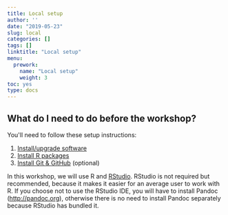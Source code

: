 ```yaml
---
title: Local setup
author: ''
date: "2019-05-23"
slug: local
categories: []
tags: []
linktitle: "Local setup"
menu:
  prework:
    name: "Local setup"
    weight: 3
toc: yes
type: docs
---
```




## What do I need to do before the workshop?

You'll need to follow these setup instructions:

1. [Install/upgrade software](../system/)
1. [Install R packages](../packages/)
1. [Install Git & GitHub](../github/) (optional)

In this workshop, we will use R and [RStudio](https://www.rstudio.com/products/rstudio/). RStudio is not required but recommended, because it makes it easier for an average user to work with R. If you choose not to use the RStudio IDE, you will have to install Pandoc (http://pandoc.org), otherwise there is no need to install Pandoc separately because RStudio has bundled it.
